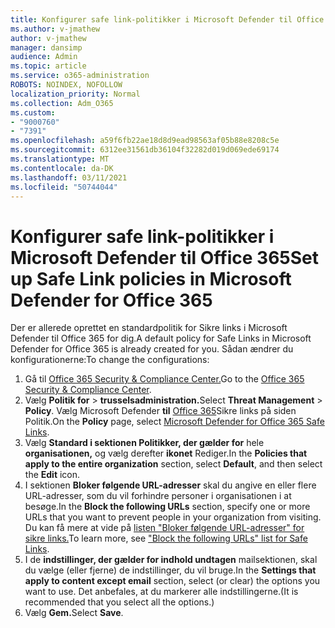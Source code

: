 ```yaml
---
title: Konfigurer safe link-politikker i Microsoft Defender til Office 365
ms.author: v-jmathew
author: v-jmathew
manager: dansimp
audience: Admin
ms.topic: article
ms.service: o365-administration
ROBOTS: NOINDEX, NOFOLLOW
localization_priority: Normal
ms.collection: Adm_O365
ms.custom:
- "9000760"
- "7391"
ms.openlocfilehash: a59f6fb22ae18d8d9ead98563af05b88e8208c5e
ms.sourcegitcommit: 6312ee31561db36104f32282d019d069ede69174
ms.translationtype: MT
ms.contentlocale: da-DK
ms.lasthandoff: 03/11/2021
ms.locfileid: "50744044"
---
```

# <a name="set-up-safe-link-policies-in-microsoft-defender-for-office-365"></a><span data-ttu-id="1b165-102">Konfigurer safe link-politikker i Microsoft Defender til Office 365</span><span class="sxs-lookup"><span data-stu-id="1b165-102">Set up Safe Link policies in Microsoft Defender for Office 365</span></span>

<span data-ttu-id="1b165-103">Der er allerede oprettet en standardpolitik for Sikre links i Microsoft Defender til Office 365 for dig.</span><span class="sxs-lookup"><span data-stu-id="1b165-103">A default policy for Safe Links in Microsoft Defender for Office 365 is already created for you.</span></span> <span data-ttu-id="1b165-104">Sådan ændrer du konfigurationerne:</span><span class="sxs-lookup"><span data-stu-id="1b165-104">To change the configurations:</span></span>

1. <span data-ttu-id="1b165-105">Gå til [Office 365 Security & Compliance Center.](https://go.microsoft.com/fwlink/p/?linkid=2077143)</span><span class="sxs-lookup"><span data-stu-id="1b165-105">Go to the [Office 365 Security & Compliance Center](https://go.microsoft.com/fwlink/p/?linkid=2077143).</span></span>
2. <span data-ttu-id="1b165-106">Vælg **Politik for**  >  **trusselsadministration.**</span><span class="sxs-lookup"><span data-stu-id="1b165-106">Select **Threat Management** > **Policy**.</span></span> <span data-ttu-id="1b165-107">Vælg Microsoft Defender **til** [Office 365](https://go.microsoft.com/fwlink/?linkid=2101058)Sikre links på siden Politik.</span><span class="sxs-lookup"><span data-stu-id="1b165-107">On the **Policy** page, select [Microsoft Defender for Office 365 Safe Links](https://go.microsoft.com/fwlink/?linkid=2101058).</span></span>
3. <span data-ttu-id="1b165-108">Vælg **Standard i sektionen Politikker, der gælder for** hele **organisationen,** og vælg derefter **ikonet** Rediger.</span><span class="sxs-lookup"><span data-stu-id="1b165-108">In the **Policies that apply to the entire organization** section, select **Default**, and then select the **Edit** icon.</span></span>
4. <span data-ttu-id="1b165-109">I sektionen **Bloker følgende URL-adresser** skal du angive en eller flere URL-adresser, som du vil forhindre personer i organisationen i at besøge.</span><span class="sxs-lookup"><span data-stu-id="1b165-109">In the **Block the following URLs** section, specify one or more URLs that you want to prevent people in your organization from visiting.</span></span> <span data-ttu-id="1b165-110">Du kan få mere at vide på [listen "Bloker følgende URL-adresser" for sikre links.](https://go.microsoft.com/fwlink/?linkid=2092123)</span><span class="sxs-lookup"><span data-stu-id="1b165-110">To learn more, see ["Block the following URLs" list for Safe Links](https://go.microsoft.com/fwlink/?linkid=2092123).</span></span>
5. <span data-ttu-id="1b165-111">I de **indstillinger, der gælder for indhold undtagen** mailsektionen, skal du vælge (eller fjerne) de indstillinger, du vil bruge.</span><span class="sxs-lookup"><span data-stu-id="1b165-111">In the **Settings that apply to content except email** section, select (or clear) the options you want to use.</span></span> <span data-ttu-id="1b165-112">Det anbefales, at du markerer alle indstillingerne.</span><span class="sxs-lookup"><span data-stu-id="1b165-112">(It is recommended that you select all the options.)</span></span>
6. <span data-ttu-id="1b165-113">Vælg **Gem.**</span><span class="sxs-lookup"><span data-stu-id="1b165-113">Select **Save**.</span></span>

